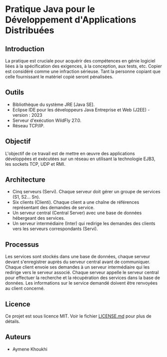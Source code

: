 # Pratique Java pour le Développement d'Applications Distribuées

## Introduction

La pratique est cruciale pour acquérir des compétences en génie logiciel liées à la spécification des exigences, à la conception, aux tests, etc. Copier est considéré comme une infraction sérieuse. Tant la personne copiant que celle fournissant le matériel copié seront pénalisées.

## Outils

- Bibliothèque du système JRE [Java SE].
- Eclipse IDE pour les développeurs Java Entreprise et Web (J2EE) - version : 2023
- Serveur d'exécution WildFly 27.0.
- Réseau TCP/IP.

## Objectif

L'objectif de ce travail est de mettre en œuvre des applications développées et exécutées sur un réseau en utilisant la technologie EJB3, les sockets TCP, UDP et RMI.

## Architecture

- Cinq serveurs (Servi). Chaque serveur doit gérer un groupe de services (S1, S2... Sn).
- Six clients (Clienti). Chaque client a une chaîne de références représentant des demandes de service.
- Un serveur central (Central Server) avec une base de données hébergeant des services.
- Un serveur intermédiaire (Inter) qui redirige les demandes des clients vers les serveurs correspondants (Servi).

## Processus

Les services sont stockés dans une base de données, chaque serveur devant s'enregistrer auprès du serveur central avant de communiquer. 
Chaque client envoie ses demandes à un serveur intermédiaire qui les redirige vers le serveur associé. 
Chaque serveur appelle le serveur central pour effectuer la recherche et la récupération des services dans la base de données. 
Les informations sur le service demandé doivent être renvoyées au client concerné.


## Licence

Ce projet est sous licence MIT. Voir le fichier [LICENSE.md](LICENSE.md) pour plus de détails.

## Auteurs

- Aymene Khoukhi
